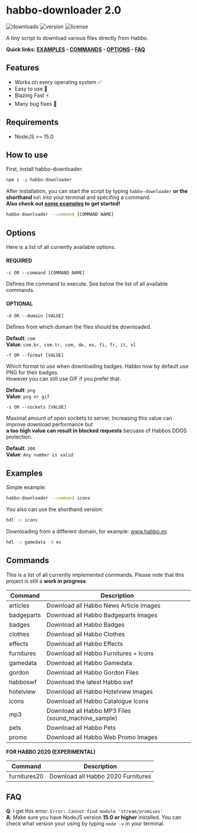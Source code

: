 # habbo-downloader 2.0

![downloads](https://img.shields.io/npm/dt/habbo-downloader?style=for-the-badge)
![version](https://img.shields.io/npm/v/habbo-downloader?label=version&style=for-the-badge)
![license](https://img.shields.io/npm/l/habbo-downloader?style=for-the-badge)

A tiny script to download various files directly from Habbo.

**Quick links: [EXAMPLES](#examples) - [COMMANDS](#commands) - [OPTIONS](#options) - [FAQ](#faq)**

## Features

- Works on every operating system ✅
- Easy to use 💯
- Blazing Fast ⚡
- Many bug fixes 🐛

## Requirements

- NodeJS >= 15.0

## How to use

First, install habbo-downloader:

```bash
npm i -g habbo-downloader
```

After installation, you can start the script by typing `habbo-downloader` **or the shorthand** `hdl` into your terminal and specifing a command.  
**Also check out [some examples](#examples) to get started!**

```bash
habbo-downloader --command [COMMAND NAME]
```



## Options

Here is a list of all currently available options.

#### REQUIRED

```
-c OR --command [COMMAND NAME]  
```

Defines the command to execute. See below the list of all available commands.

#### OPTIONAL

```
-d OR --domain [VALUE]
```  

Defines from which domain the files should be downloaded.  

**Default**: `com`  
**Value**: `com.br, com.tr, com, de, es, fi, fr, it, nl`

```
-f OR --format [VALUE]
```  

Which format to use when downloading badges. Habbo now by default use PNG for their badges.  
However you can still use GIF if you prefer that.

**Default**: `png`  
**Value**: `png or gif`

```
-s OR --sockets [VALUE]
```

Maximal amount of open sockets to server. Increasing this value can improve download performance but  
**a too high value can result in blocked requests** becuase of Habbos DDOS protection.  

**Default**: `100`  
**Value**: `Any number is valid`

## Examples

Simple example:

```bash
habbo-downloader --command icons
```

You also can use the shorthand version:

```bash
hdl -c icons
```

Downloading from a different domain, for example: www.habbo.es

```bash
hdl -c gamedata -d es
```

## Commands

This is a list of all currently implemented commands. Please note that this project is still a **work in progress**.

|     Command     |                        Description                        |
| --------------- | --------------------------------------------------------- |
| articles        | Download all Habbo News Article Images                    |
| badgeparts      | Download all Habbo Badgeparts Images                      |
| badges          | Download all Habbo Badges                                 |
| clothes         | Download all Habbo Clothes                                |
| effects         | Download all Habbo Effects                                |
| furnitures      | Download all Habbo Furnitures + Icons                     |
| gamedata        | Download all Habbo Gamedata                               |
| gordon          | Download all Habbo Gordon Files                           |
| habboswf        | Download the latest Habbo.swf                             |
| hotelview       | Download all Habbo Hotelview Images                       |
| icons           | Download all Habbo Catalogue Icons                        |
| mp3             | Download all Habbo MP3 Files (sound_machine_sample)       |
| pets            | Download all Habbo Pets                                   |
| promo           | Download all Habbo Web Promo Images                       |

**FOR HABBO 2020 (EXPERIMENTAL)**

|     Command     |                        Description                        |
| --------------- | --------------------------------------------------------- |
| furnitures20    | Download all Habbo 2020 Furnitures                        |


## FAQ

**Q**: I get this error: `Error: Cannot find module 'stream/promises'`  
**A**: Make sure you have NodeJS version **15.0 or higher** installed. You can check what version your using by typing `node -v` in your terminal.
